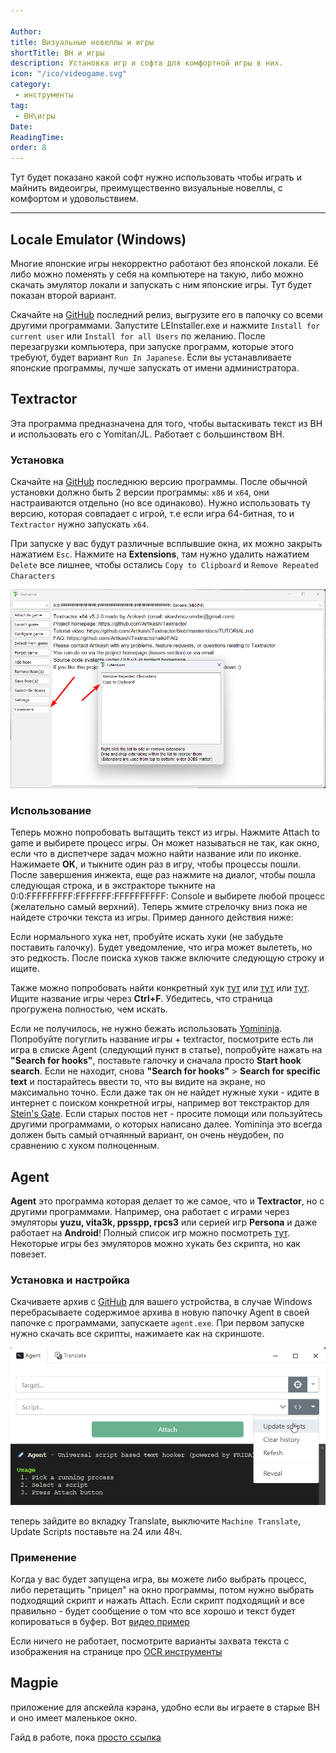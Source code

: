 ```yaml
---

Author:
title: Визуальные новеллы и игры
shortTitle: ВН и игры
description: Установка игр и софта для комфортной игры в них.
icon: "/ico/videogame.svg"
category: 
 - инструменты
tag:
 - ВН\игры
Date: 
ReadingTime: 
order: 8
---
```





Тут будет показано какой софт нужно использовать чтобы играть и майнить видеоигры, преимущественно визуальные новеллы, с комфортом и удовольствием.

-----

 



## Locale Emulator (Windows)

Многие японские игры некорректно работают без японской локали. Её либо можно поменять у себя на компьютере на такую, либо можно скачать эмулятор локали и запускать с ним японские игры. Тут будет показан второй вариант.

Скачайте на [GitHub](https://github.com/xupefei/Locale-Emulator/releases) последний релиз, выгрузите его в папочку со всеми другими программами. Запустите LEInstaller.exe и нажмите `Install for current user` или `Install for all Users` по желанию. После перезагрузки компьютера, при запуске программ, которые этого требуют, будет вариант `Run In Japanese`. Если вы устанавливаете японские программы, лучше запускать от имени администратора.

## Textractor

Эта программа предназначена для того, чтобы вытаскивать текст из ВН и использовать его с Yomitan/JL. Работает с большинством ВН.

### Установка

Скачайте на [GitHub](https://github.com/Artikash/Textractor/releases) последнюю версию программы. После обычной установки должно быть 2 версии программы: `x86` и `x64`, они настраиваются отдельно (но все одинаково). Нужно использовать ту версию, которая совпадает с игрой, т.е если игра 64-битная, то и `Textractor` нужно запускать `х64`.

При запуске у вас будут различные всплывшие окна, их можно закрыть нажатием `Esc`. Нажмите на **Extensions**, там нужно удалить нажатием `Delete` все лишнее, чтобы остались `Copy to Clipboard` и `Remove Repeated Characters`

![](/imgvid/Textractor.png)

### Использование

Теперь можно попробовать вытащить текст из игры. Нажмите Attach to game и выбирете процесс игры. Он может называться не так, как окно, если что в диспетчере задач можно найти название или по иконке. Нажимаете **ОК**, и тыкните один раз в игру, чтобы процессы пошли. После завершения инжекта, еще раз нажмите на диалог, чтобы пошла следующая строка, и в экстракторе тыкните на 0:0:FFFFFFFFF:FFFFFFF:FFFFFFFFFF: Console и выбирете любой процесс (желательно самый верхний). Теперь жмите стрелочку вниз пока не найдете строчки текста из игры. Пример данного действия ниже:

<VidStack src="/imgvid/textractor.mp4"/>

Если нормального хука нет, пробуйте искать хуки (не забудьте поставить галочку). Будет уведомление, что игра может вылететь, но это редкость. После поиска хуков также включите следующую строку и ищите.

Также можно попробовать найти конкретный хук [тут](https://wiki.anime-sharing.com/hgames/index.php?title=AGTH/H-Codes#More_H-Codes.5B85.5D) или [тут](https://docs.google.com/document/d/e/2PACX-1vQ__TEa5TDiIeVjA4n8E12TQ_DfOyHT3TH_gCVRLP6OPi8i2nsZfMnDlzdp3fK2W-dwQtwIFwvxIGBy/pub) или [тут](https://ultrapre.github.io/clip/HCODE/2019-11-26-1574749676/index.html#WikiaArticleComments). Ищите название игры через **Ctrl+F**. Убедитесь, что страница прогружена полностью, чем искать.

Если не получилось, не нужно бежать использовать [Yomininja](https://Kotowari/ocr-tools.html#yomininja). Попробуйте погуглить название игры + textractor, посмотрите есть ли игра в списке Agent (следующий пункт в статье), попробуйте нажать на **"Search for hooks"**, поставьте галочку и сначала просто **Start hook search**. Если не находит, снова **"Search for hooks"** > **Search for specific text** и постарайтесь ввести то, что вы видите на экране, но максимально точно. Если даже так он не найдет нужные хуки - идите в интернет с поиском конкретной игры, например вот текстрактор для [Stein's Gate](https://github.com/shiiion/steinsgate_textractor). Если старых постов нет - просите помощи или пользуйтесь другими программами, о которых написано далее. Yomininja это всегда должен быть самый отчаянный вариант, он очень неудобен, по сравнению с хуком полноценным.

## Agent

**Agent** это программа которая делает то же самое, что и **Textractor**, но с другими программами. Например, она работает с играми через эмуляторы **yuzu, vita3k, ppsspp, rpcs3** или серией игр **Persona** и даже работает на **Android**! Полный список игр можно посмотреть [тут](https://github.com/0xDC00/scripts). Некоторые игры без эмуляторов можно хукать без скрипта, но как повезет.

### Установка и настройка

Скачиваете архив с [GitHub](https://github.com/0xDC00/agent/releases) для вашего устройства, в случае Windows перебрасываете содержимое архива в новую папочку Agent в своей папочке с программами, запускаете `agent.exe`. При первом запуске нужно скачать все скрипты, нажимаете как на скриншоте.

![](/imgvid/agent.png)

теперь зайдите во вкладку Translate, выключите `Machine Translate`, Update Scripts поставьте на 24 или 48ч.

### Применение

Когда у вас будет запущена игра, вы можете либо выбрать процесс, либо перетащить "прицел" на окно программы, потом нужно выбрать подходящий скрипт и нажать Attach. Если скрипт подходящий и все правильно - будет сообщение о том что все хорошо и текст будет копироваться в буфер. Вот [видео пример](https://www.youtube.com/watch?v=dFfuq2UnKjU&list=PLTZXVVG9AT6Sbl1Yg42sxzVAS6IMfnaNH&index=2)

Если ничего не работает, посмотрите варианты захвата текста с изображения на странице про [OCR инструменты](/software/ocr-tools.md)

## Magpie

приложение для апскейла кэрана, удобно если вы играете в старые ВН и оно имеет маленькое окно.

Гайд в работе, пока [просто ссылка](https://github.com/Blinue/Magpie)